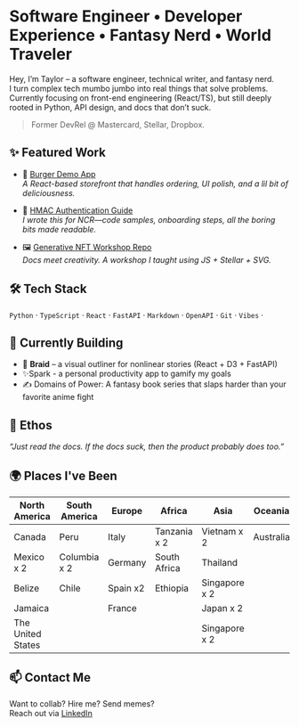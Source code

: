 
#  Software Engineer • Developer Experience • Fantasy Nerd • World Traveler

Hey, I’m Taylor – a software engineer, technical writer, and fantasy nerd. <br>
I turn complex tech mumbo jumbo into real things that solve problems. <br>
Currently focusing on front-end engineering (React/TS), but still deeply rooted in Python, API design, and docs that don’t suck.

> Former DevRel @ Mastercard, Stellar, Dropbox.


## ✨ Featured Work

- 🍔 [Burger Demo App](https://burgersdemo.ncrcloud.com/Peachtree-Burger/)  
  *A React-based storefront that handles ordering, UI polish, and a lil bit of deliciousness.*

- 🧾 [HMAC Authentication Guide](https://developer.ncr.com/portals/dev-portal/help-center/documentation/hmac-authentication)  
  *I wrote this for NCR—code samples, onboarding steps, all the boring bits made readable.*

- 🖼️ [Generative NFT Workshop Repo](https://github.com/Taylor-McNeil/nft-stellar-buzz)  
  *Docs meet creativity. A workshop I taught using JS + Stellar + SVG.*


## 🛠 Tech Stack

`Python` · `TypeScript` · `React` · `FastAPI` · `Markdown` · `OpenAPI` · `Git` · `Vibes` · 

## 🧠 Currently Building

- 🧵 **Braid** – a visual outliner for nonlinear stories (React + D3 + FastAPI)
- ✨Spark - a personal productivity app to gamify my goals
- ✍️ Domains of Power: A fantasy book series that slaps harder than your favorite anime fight




## 🧃 Ethos

_“Just read the docs. If the docs suck, then the product probably does too.”_



## 🌍 Places I've Been

| North America | South America | Europe   | Africa       | Asia          | Oceania   |
|---------------|---------------|----------|--------------|---------------|-----------|
| Canada        | Peru          | Italy    | Tanzania x 2 | Vietnam x 2   | Australia |
| Mexico x 2    | Columbia x 2  | Germany  | South Africa | Thailand      |           |
| Belize        | Chile         | Spain x2 | Ethiopia     | Singapore x 2 |           |
| Jamaica       |               | France   |              | Japan x 2     |           |
| The United States              |               |          |              | Singapore x 2 |           |
## 📫 Contact Me

Want to collab? Hire me? Send memes?  
Reach out via [LinkedIn](https://www.linkedin.com/in/taylormcneil) 


